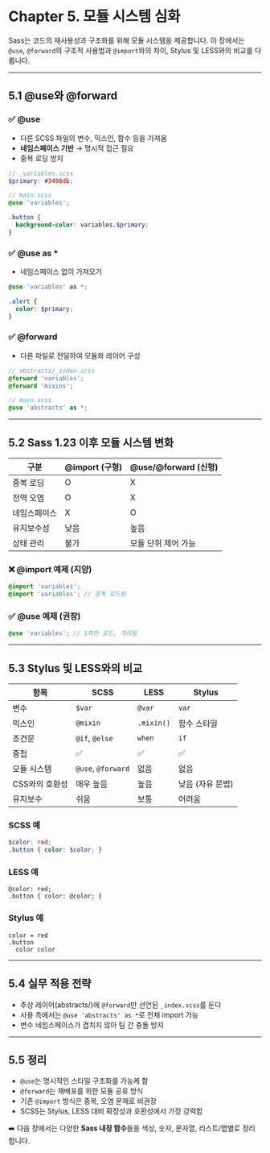 # Chapter 5. 모듈 시스템 심화

Sass는 코드의 재사용성과 구조화를 위해 모듈 시스템을 제공합니다. 이 장에서는 `@use`, `@forward`의 구조적 사용법과 `@import`와의 차이, Stylus 및 LESS와의 비교를 다룹니다.

---

## 5.1 @use와 @forward

### ✅ @use
- 다른 SCSS 파일의 변수, 믹스인, 함수 등을 가져옴
- **네임스페이스 기반** → 명시적 접근 필요
- 중복 로딩 방지

```scss
// _variables.scss
$primary: #3498db;

// main.scss
@use 'variables';

.button {
  background-color: variables.$primary;
}
```

### ✅ @use as *
- 네임스페이스 없이 가져오기
```scss
@use 'variables' as *;

.alert {
  color: $primary;
}
```

### ✅ @forward
- 다른 파일로 전달하여 모듈화 레이어 구성

```scss
// abstracts/_index.scss
@forward 'variables';
@forward 'mixins';

// main.scss
@use 'abstracts' as *;
```

---

## 5.2 Sass 1.23 이후 모듈 시스템 변화

| 구분       | @import (구형) | @use/@forward (신형) |
|------------|----------------|----------------------|
| 중복 로딩   | O              | X                    |
| 전역 오염   | O              | X                    |
| 네임스페이스 | X              | O                    |
| 유지보수성  | 낮음           | 높음                 |
| 상태 관리   | 불가           | 모듈 단위 제어 가능   |

### ❌ @import 예제 (지양)
```scss
@import 'variables';
@import 'variables'; // 중복 로드됨
```

### ✅ @use 예제 (권장)
```scss
@use 'variables'; // 1회만 로드, 격리됨
```

---

## 5.3 Stylus 및 LESS와의 비교

| 항목          | SCSS           | LESS        | Stylus        |
|---------------|----------------|-------------|----------------|
| 변수          | `$var`         | `@var`      | `var`          |
| 믹스인         | `@mixin`       | `.mixin()`  | 함수 스타일    |
| 조건문         | `@if`, `@else` | `when`      | `if`           |
| 중첩           | ✅              | ✅           | ✅              |
| 모듈 시스템    | `@use`, `@forward` | 없음        | 없음           |
| CSS와의 호환성 | 매우 높음      | 높음        | 낮음 (자유 문법)|
| 유지보수       | 쉬움           | 보통        | 어려움         |

### SCSS 예
```scss
$color: red;
.button { color: $color; }
```

### LESS 예
```less
@color: red;
.button { color: @color; }
```

### Stylus 예
```stylus
color = red
.button
  color color
```

---

## 5.4 실무 적용 전략

- 추상 레이어(abstracts/)에 `@forward`만 선언된 `_index.scss`를 둔다
- 사용 측에서는 `@use 'abstracts' as *`로 전체 import 가능
- 변수 네임스페이스가 겹치지 않아 팀 간 충돌 방지

---

## 5.5 정리

- `@use`는 명시적인 스타일 구조화를 가능케 함
- `@forward`는 재배포를 위한 모듈 공유 방식
- 기존 `@import` 방식은 중복, 오염 문제로 비권장
- SCSS는 Stylus, LESS 대비 확장성과 호환성에서 가장 강력함

➡️ 다음 장에서는 다양한 **Sass 내장 함수**들을 색상, 숫자, 문자열, 리스트/맵별로 정리합니다.